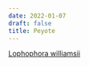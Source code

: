 ```yaml
---
date: 2022-01-07
draft: false
title: Peyote
---
```


[Lophophora williamsii](https://wikipedia.org/wiki/Lophophora_williamsii)